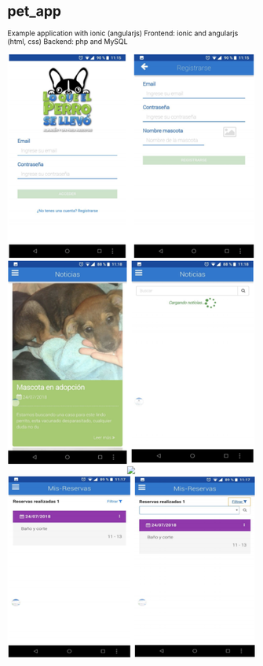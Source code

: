 # pet_app

Example application with ionic (angularjs)
Frontend: ionic and angularjs (html, css)
Backend: php and MySQL

<div style="text-align:center;margin:auto">
    <img src ="login_register.png" />
</div>

<div style="text-align:center;margin:auto">
    <img src ="news.png" />
</div>

<div style="text-align:center;margin:auto">
    <img src ="appointment.png" />
</div>

<div style="text-align:center;margin:auto">
    <img src ="reservations.png" />
</div>